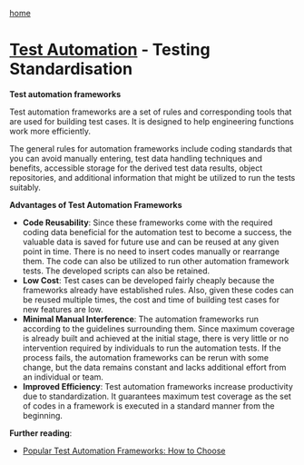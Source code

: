 [home](../README.md)
# [Test Automation](README.md) - Testing Standardisation


**Test automation frameworks**

Test automation frameworks are a set of rules and corresponding tools that are used for building test cases. It is designed to help engineering functions work more efficiently.

The general rules for automation frameworks include coding standards that you can avoid manually entering, test data handling techniques and benefits, accessible storage for the derived test data results, object repositories, and additional information that might be utilized to run the tests suitably.

**Advantages of Test Automation Frameworks**

* **Code Reusability**: Since these frameworks come with the required coding data beneficial for the automation test to become a success, the valuable data is saved for future use and can be reused at any given point in time. There is no need to insert codes manually or rearrange them. The code can also be utilized to run other automation framework tests. The developed scripts can also be retained.
* **Low Cost**: Test cases can be developed fairly cheaply because the frameworks already have established rules. Also, given these codes can be reused multiple times, the cost and time of building test cases for new features are low.
* **Minimal Manual Interference**: The automation frameworks run according to the guidelines surrounding them. Since maximum coverage is already built and achieved at the initial stage, there is very little or no intervention required by individuals to run the automation tests. If the process fails, the automation frameworks can be rerun with some change, but the data remains constant and lacks additional effort from an individual or team.
* **Improved Efficiency**: Test automation frameworks increase productivity due to standardization. It guarantees maximum test coverage as the set of codes in a framework is executed in a standard manner from the beginning.


**Further reading**:
* [Popular Test Automation Frameworks: How to Choose](https://www.browserstack.com/guide/best-test-automation-frameworks)
